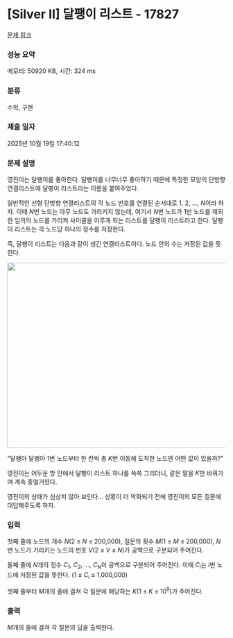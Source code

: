 # [Silver II] 달팽이 리스트 - 17827 

[문제 링크](https://www.acmicpc.net/problem/17827) 

### 성능 요약

메모리: 50920 KB, 시간: 324 ms

### 분류

수학, 구현

### 제출 일자

2025년 10월 19일 17:40:12

### 문제 설명

<p>영진이는 달팽이를 좋아한다. 달팽이를 너무너무 좋아하기 때문에 특정한 모양의 단방향 연결리스트에 달팽이 리스트라는 이름을 붙여주었다.</p>

<p>일반적인 선형 단방향 연결리스트의 각 노드 번호를 연결된 순서대로 1, 2, ..., <em>N</em>이라 하자. 이때 <em>N</em>번 노드는 아무 노드도 가리키지 않는데, 여기서 <em>N</em>번 노드가 1번 노드를 제외한 임의의 노드를 가리켜 사이클을 이루게 되는 리스트를 달팽이 리스트라고 한다. 달팽이 리스트는 각 노드당 하나의 정수를 저장한다.</p>

<p>즉, 달팽이 리스트는 다음과 같이 생긴 연결리스트이다. 노드 안의 수는 저장된 값을 뜻한다.</p>

<p style="text-align: center;"><img alt="" src="https://upload.acmicpc.net/9c987950-3731-49c1-bab6-8e545e8d54bc/-/preview/" style="height: 426px; width: 560px;"></p>

<p>"달팽아 달팽아 1번 노드부터 한 칸씩 총 <em>K</em>번 이동해 도착한 노드엔 어떤 값이 있을까?"</p>

<p>영진이는 어두운 방 안에서 달팽이 리스트 하나를 쓱쓱 그리더니, 같은 말을 <em>K</em>만 바꿔가며 계속 중얼거렸다.</p>

<p>영진이의 상태가 심상치 않아 보인다... 상황이 더 악화되기 전에 영진이의 모든 질문에 대답해주도록 하자.</p>

### 입력 

 <p>첫째 줄에 노드의 개수 <em>N</em>(2 ≤ <em>N</em> ≤ 200,000), 질문의 횟수 <em>M</em>(1 ≤<em> M</em> ≤ 200,000), <em>N</em>번 노드가 가리키는 노드의 번호 <em>V</em>(2 ≤ <em>V</em> ≤ <em>N</em>)가 공백으로 구분되어 주어진다.</p>

<p>둘째 줄에 <em>N</em>개의 정수 <em>C<sub>1</sub>, C<sub>2</sub>, …, C<sub>N</sub></em>이 공백으로 구분되어 주어진다. 이때 <em>C<sub>i</sub></em>는 <em>i</em>번 노드에 저장된 값을 뜻한다. (1 ≤ <em>C<sub>i</sub></em> ≤ 1,000,000)</p>

<p>셋째 줄부터 <em>M</em>개의 줄에 걸쳐 각 질문에 해당하는 <em>K</em>(1 ≤ <em>K</em> ≤ 10<sup>9</sup>)가 주어진다.</p>

### 출력 

 <p><em>M</em>개의 줄에 걸쳐 각 질문의 답을 출력한다.</p>

